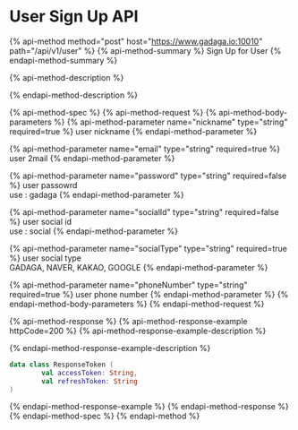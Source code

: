 # User Sign Up API

{% api-method method="post" host="https://www.gadaga.io:10010" path="/api/v1/user" %}
{% api-method-summary %}
Sign Up for User
{% endapi-method-summary %}

{% api-method-description %}

{% endapi-method-description %}

{% api-method-spec %}
{% api-method-request %}
{% api-method-body-parameters %}
{% api-method-parameter name="nickname" type="string" required=true %}
user nickname
{% endapi-method-parameter %}

{% api-method-parameter name="email" type="string" required=true %}
user 2mail
{% endapi-method-parameter %}

{% api-method-parameter name="password" type="string" required=false %}
user passowrd  
use : gadaga
{% endapi-method-parameter %}

{% api-method-parameter name="socialId" type="string" required=false %}
user social id  
use : social
{% endapi-method-parameter %}

{% api-method-parameter name="socialType" type="string" required=true %}
user social type  
GADAGA, NAVER, KAKAO, GOOGLE
{% endapi-method-parameter %}

{% api-method-parameter name="phoneNumber" type="string" required=true %}
user phone number
{% endapi-method-parameter %}
{% endapi-method-body-parameters %}
{% endapi-method-request %}

{% api-method-response %}
{% api-method-response-example httpCode=200 %}
{% api-method-response-example-description %}

{% endapi-method-response-example-description %}

```kotlin
data class ResponseToken (
        val accessToken: String,
        val refreshToken: String
)
```
{% endapi-method-response-example %}
{% endapi-method-response %}
{% endapi-method-spec %}
{% endapi-method %}



